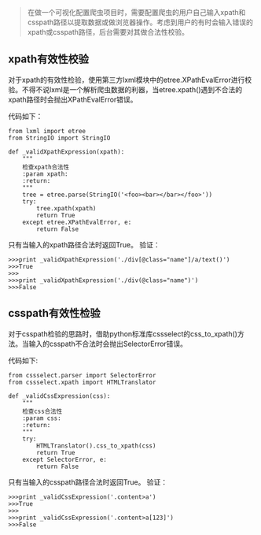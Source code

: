 >   在做一个可视化配置爬虫项目时，需要配置爬虫的用户自己输入xpath和csspath路径以提取数据或做浏览器操作。考虑到用户的有时会输入错误的xpath或csspath路径，后台需要对其做合法性校验。

## xpath有效性校验

对于xpath的有效性检验，使用第三方lxml模块中的etree.XPathEvalError进行校验。不得不说lxml是一个解析爬虫数据的利器，当etree.xpath()遇到不合法的xpath路径时会抛出XPathEvalError错误。

代码如下：
```
from lxml import etree
from StringIO import StringIO

def _validXpathExpression(xpath):
    """
    检查xpath合法性
    :param xpath:
    :return:
    """
    tree = etree.parse(StringIO('<foo><bar></bar></foo>'))
    try:
        tree.xpath(xpath)
        return True
    except etree.XPathEvalError, e:
        return False
```
只有当输入的xpath路径合法时返回True。
验证：
```
>>>print _validXpathExpression('./div[@class="name"]/a/text()')
>>>True
>>>
>>>print _validXpathExpression('./div(@class="name")')
>>>False
```

## csspath有效性检验

对于csspath检验的思路时，借助python标准库cssselect的css_to_xpath()方法。当输入的csspath不合法时会抛出SelectorError错误。

代码如下:
```
from cssselect.parser import SelectorError
from cssselect.xpath import HTMLTranslator

def _validCssExpression(css):
    """
    检查css合法性
    :param css:
    :return:
    """
    try:
        HTMLTranslator().css_to_xpath(css)
        return True
    except SelectorError, e:
        return False
```
只有当输入的csspath路径合法时返回True。
验证：
```
>>>print _validCssExpression('.content>a')
>>>True
>>>
>>>print _validCssExpression('.content>a[123]')
>>>False
```